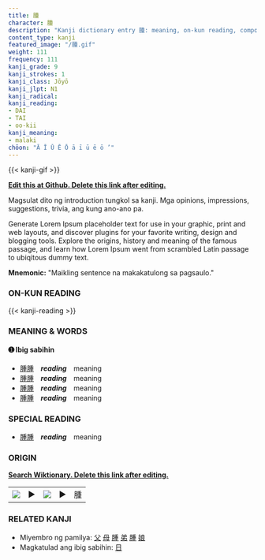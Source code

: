 ```yaml
---
title: 腫
character: 腫
description: "Kanji dictionary entry 腫: meaning, on-kun reading, compounds, origin, related kanji"
content_type: kanji
featured_image: "/腫.gif"
weight: 111
frequency: 111
kanji_grade: 9
kanji_strokes: 1
kanji_class: Jōyō
kanji_jlpt: N1
kanji_radical: 
kanji_reading: 
- DAI
- TAI
- oo-kii
kanji_meaning:
- malaki
chōon: "Ā Ī Ū Ē Ō ā ī ū ē ō ’"
---
```

[//]: # (Don't edit the line below. Kanji animated GIF code is automatically generated.)
{{< kanji-gif >}}

[//]: # (Edit below this line.)

**[Edit this at Github. Delete this link after editing.](https://github.com/tim0g/tim/tree/main/content/kanji/腫/index.md)**

Magsulat dito ng introduction tungkol sa kanji. Mga opinions, impressions, suggestions, trivia, ang kung ano-ano pa.

Generate Lorem Ipsum placeholder text for use in your graphic, print and web layouts, and discover plugins for your favorite writing, design and blogging tools. Explore the origins, history and meaning of the famous passage, and learn how Lorem Ipsum went from scrambled Latin passage to ubiqitous dummy text.
 
**Mnemonic:** "Maikling sentence na makakatulong sa pagsaulo."

### ON-KUN READING

[//]: # (Don't edit the line below. ON-KUN READING code is automatically generated.)
{{< kanji-reading >}}

### MEANING & WORDS

#### ➊ **Ibig sabihin**
  - [腫](../腫)[腫](../腫)　***reading***　meaning
  - [腫](../腫)[腫](../腫)　***reading***　meaning
  - [腫](../腫)[腫](../腫)　***reading***　meaning
  - [腫](../腫)[腫](../腫)　***reading***　meaning

### SPECIAL READING
  - [腫](../腫)[腫](../腫)　***reading***　meaning

### ORIGIN

**[Search Wiktionary. Delete this link after editing.](https://wiktionary.org/wiki/腫)**
<table class="kanji-table"><tr><td>
<img src="60px-腫-bronze.svg.png">
</td><td>▶</td><td>
<img src="60px-腫-oracle.svg.png">
</td><td>▶</td>
<td class="kanji-origin">腫</td>
</tr></table>

### RELATED KANJI
- Miyembro ng pamilya: [父](../父) [母](../母) [腫](../腫) [弟](../弟) [腫](../腫) [娘](../娘)
- Magkatulad ang ibig sabihin: [日](../日)
